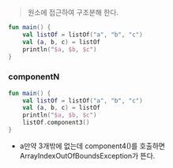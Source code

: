 > 원소에 접근하여 구조분해 한다.
>

```kotlin
fun main() {
    val listOf = listOf("a", "b", "c")
    val (a, b, c) = listOf
    println("$a, $b, $c")
}
```

### componentN

```kotlin
fun main() {
    val listOf = listOf("a", "b", "c")
    val (a, b, c) = listOf
    println("$a, $b, $c")
    listOf.component3()
}
```

- a만약 3개밖에 없는데 component4()를 호출하면 ArrayIndexOutOfBoundsException가 뜬다.